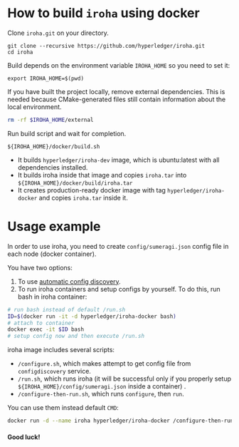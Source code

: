 # How to build `iroha` using docker

Clone `iroha.git` on your directory.

```
git clone --recursive https://github.com/hyperledger/iroha.git
cd iroha
```

Build depends on the environment variable `IROHA_HOME` so you need to set it:

`export IROHA_HOME=$(pwd)`

If you have built the project locally, remove external dependencies.
This is needed because CMake-generated files still contain information about the local environment.

```sh
rm -rf $IROHA_HOME/external
```

Run build script and wait for completion. 
```
${IROHA_HOME}/docker/build.sh
``` 

 - It builds `hyperledger/iroha-dev` image, which is ubuntu:latest with all dependencies installed.
 - It builds iroha inside that image and copies `iroha.tar` into `${IROHA_HOME}/docker/build/iroha.tar`
 - It creates production-ready docker image with tag `hyperledger/iroha-docker` and copies `iroha.tar` inside it.


# Usage example

In order to use iroha, you need to create `config/sumeragi.json` config file in each node (docker container). 

You have two options:

 1. To use [automatic config discovery](./config-discovery/README.md).
 2. To run iroha containers and setup configs by yourself. To do this, run bash in iroha container:
```bash
# run bash instead of default /run.sh
ID=$(docker run -it -d hyperledger/iroha-docker bash)
# attach to container
docker exec -it $ID bash
# setup config now and then execute /run.sh
```

iroha image includes several scripts:
 - `/configure.sh`, which makes attempt to get config file from `configdiscovery` service.
 - `/run.sh`, which runs iroha (it will be successful only if you properly setup `${IROHA_HOME}/config/sumeragi.json` inside a container) .
 - `/configure-then-run.sh`, which runs `configure`, then `run`. 

 You can use them instead default `CMD`:

```bash
docker run -d --name iroha hyperledger/iroha-docker /configure-then-run.sh
```


#### Good luck!
